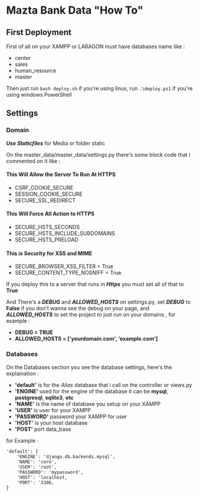 # Mazta Bank Data "How To"

## First Deployment

First of all on your XAMPP or LARAGON must have databases name like :
- center
- sales
- human_resource
- master

Then just run ```bash deploy.sh``` if you're using linux, run ```.\deploy.ps1``` if you're using windows PowerShell

## Settings

### Domain
__*Use Staticfiles*__ for Media or folder static

On the master_data/master_data/settings.py there's some block code that i commented on it like :

#### This Will Allow the Server To Run At HTTPS
- CSRF_COOKIE_SECURE
- SESSION_COOKIE_SECURE
- SECURE_SSL_REDIRECT

#### This Will Force All Action to HTTPS
- SECURE_HSTS_SECONDS
- SECURE_HSTS_INCLUDE_SUBDOMAINS
- SECURE_HSTS_PRELOAD

#### This is Security for XSS and MIME
- SECURE_BROWSER_XSS_FILTER = True
- SECURE_CONTENT_TYPE_NOSNIFF = True

If you deploy this to a server that runs in __*Https*__ you must set all of that to __True__

And There's a __*DEBUG*__ and __*ALLOWED_HOSTS*__ on settings.py, 
set __*DEBUG*__ to __False__ if you don't wanna see the debug on your page, 
and __*ALLOWED_HOSTS*__ to set the project to just run on your domains
, for example :
- __DEBUG = TRUE__
- __ALLOWED_HOSTS = ['yourdomain.com', 'example.com']__

### Databases

On the Databases section you see the database settings, here's the explaination :
- __'default'__ is for the _Alias_ database that i call on the controller or views.py
- __'ENGINE'__ used for the engine of the database it can be __mysql__, __postgresql__, __sqlite3__, __etc__
- __'NAME'__ is the name of database you setup on your XAMPP
- __'USER'__ is user for your XAMPP
- __'PASSWORD'__ password your XAMPP for user
- __'HOST'__ is your host database
- __'POST'__ port data_base

for Example :

    'default': {
        'ENGINE': 'django.db.backends.mysql',
        'NAME': 'core',
        'USER': 'root',
        'PASSWORD': 'mypassword',
        'HOST': 'localhost,
        'PORT': '3306,
    }